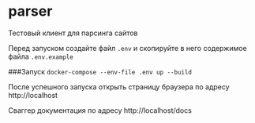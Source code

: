 # parser
Тестовый клиент для парсинга сайтов

Перед запуском создайте файл `.env` и скопируйте в него содержимое файла `.env.example`

###Запуск
`docker-compose --env-file .env up --build`


После успешного запуска открыть страницу браузера по адресу http://localhost

Сваггер документация по адресу http://localhost/docs
